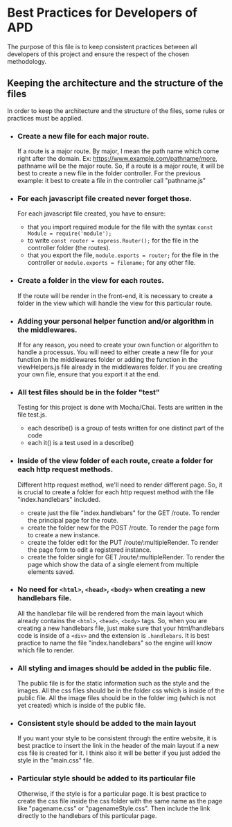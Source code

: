 # Best Practices for Developers of APD

  The purpose of this file is to keep consistent practices between all developers of this project and ensure the respect of the chosen
methodology.

## Keeping the architecture and the structure of the files

  In order to keep the architecture and the structure of the files, some rules or practices must be applied.

  * ### Create a new file for each major route.
      If a route is a major route. By major, I mean the path name which come right after the domain.
      Ex: https://www.example.com/pathname/more, pathname will be the major route. So, if a route is a major
      route, it will be best to create a new file in the folder controller.
      For the previous example: it best to create a file in the controller call "pathname.js"

  * ### For each javascript file created never forget those.
      For each javascript file created, you have to ensure:
       -  that you import required module for the file with the syntax `const Module = require('module');`
       -  to write  `const router = express.Router();`  for the file in the controller folder (the routes).
       -  that you export the file, `module.exports = router;` for the file in the controller or
          `module.exports = filename;` for any other file.

  * ### Create a folder in the view for each routes.
      If the route will be render in the front-end, it is necessary to create a folder in the view which will handle
      the view for this particular route.

  * ### Adding your personal helper function and/or algorithm in the middlewares.
      If for any reason, you need to create your own function or algorithm to handle a processus. You will need to either
      create a new file for your function in the middlewares folder or adding the function in the viewHelpers.js file
      already in the middlewares folder. If you are creating your own file, ensure that you export it at the end.

  * ### All test files should be in the folder "test" 
      Testing for this project is done with Mocha/Chai. Tests are written in the file test.js.
      - each describe() is a group of tests written for one distinct part of the code
      - each it() is a test used in a describe()

  * ### Inside of the view folder of each route, create a folder for each http request methods.
       Different http request method, we'll need to render different page. So, it is crucial to create a folder for each
       http request method with the file "index.handlebars" included.
       - create just the file "index.handlebars" for the GET /route. To render the principal page for the route.
       - create the folder new for the POST /route. To render the page form to create a new instance.
       - create the folder edit for the PUT /route/:multipleRender. To render the page form to edit a registered instance.
       - create the folder single for GET /route/:multipleRender. To render the page which show the data of a single element from
         multiple elements saved.

  * ### No need for `<html>`, `<head>`, `<body>` when creating a new handlebars file.
      All the handlebar file will be rendered from the main layout which already contains the `<html>`, `<head>`, `<body>` tags.
      So, when you are creating a new handlebars file, just make sure that your html/handlebars code is inside of a `<div>` and the
      extension is `.handlebars`. It is best practice to name the file "index.handlebars" so the engine will know which file to render.

  * ### All styling and images should be added in the public file.
      The public file is for the static information such as the style and the images. All the css files should be in the folder css
      which is inside of the public file. All the image files should be in the folder img (which is not yet created) which is inside
      of the public file.

 * ### Consistent style should be added to the main layout
      If you want your style to be consistent through the entire website, it is best practice to insert the link in the header of
      the main layout if a new css file is created for it. I think also it will be better if you just added the style in the "main.css"
      file.

 * ### Particular style should be added to its particular file
      Otherwise, if the style is for a particular page. It is best practice to create the css file inside the css folder with the same
      name as the page like "pagename.css" or "pagenameStyle.css". Then include the link directly to the handlebars of this particular
      page.
